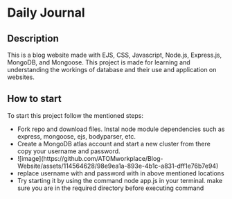 # Daily Journal

<h2>Description</h2>
<span>This is a blog website made with EJS, CSS, Javascript, Node.js, Express.js, MongoDB, and Mongoose. This project is made for learning and understanding the workings of database and their use and application on websites.</span>

<h2>How to start</h2>
<span>To start this project follow the mentioned steps:</span>
<ul>
  <li>Fork repo and download files. Instal node module dependencies such as express, mongoose, ejs, bodyparser, etc.</li>
  <li>Create a MongoDB atlas account and start a new cluster from there copy your username and password.</li>
  <li>![image](https://github.com/ATOMworkplace/Blog-Website/assets/114564628/98e9ea1a-893e-4b1c-a831-dff1e76b7e94)</li>
  <li>replace username with <username> and password with <password> in above mentioned locations</li>
  <li>Try starting it by using the command node app.js in your terminal. make sure you are in the required directory before executing command</li>
</ul>
